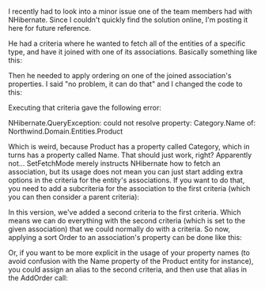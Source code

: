 I recently had to look into a minor issue one of the team members had with NHibernate.  Since I couldn't quickly find the solution online, I'm posting it here for future reference.

He had a criteria where he wanted to fetch all of the entities of a specific type, and have it joined with one of its associations.  Basically something like this:

<script src="https://gist.github.com/3684075.js?file=s1.cs"></script>

Then he needed to apply ordering on one of the joined association's properties.  I said "no problem, it can do that" and I changed the code to this:

<script src="https://gist.github.com/3684075.js?file=s2.cs"></script>

Executing that criteria gave the following error:

NHibernate.QueryException: could not resolve property: Category.Name of: Northwind.Domain.Entities.Product

Which is weird, because Product has a property called Category, which in turns has a property called Name. That should just work, right?  Apparently not... SetFetchMode merely instructs NHibernate how to fetch an association, but its usage does not mean you can just start adding extra options in the criteria for the entity's associations. If you want to do that, you need to add a subcriteria for the association to the first criteria (which you can then consider a parent criteria):

<script src="https://gist.github.com/3684075.js?file=s3.cs"></script>

In this version, we've added a second criteria to the first criteria.  Which means we can do everything with the second criteria (which is set to the given association) that we could normally do with a criteria.  So now, applying a sort Order to an association's property can be done like this:

<script src="https://gist.github.com/3684075.js?file=s4.cs"></script>

Or, if you want to be more explicit in the usage of your property names (to avoid confusion with the Name property of the Product entity for instance), you could assign an alias to the second criteria, and then use that alias in the AddOrder call:

<script src="https://gist.github.com/3684075.js?file=s5.cs"></script>